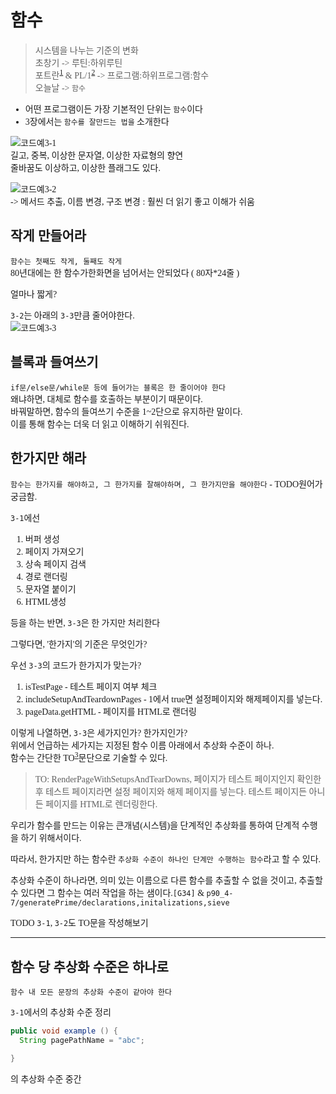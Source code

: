 <style>body {font-family: D2Coding;}</style>

# 함수

> 시스템을 나누는 기준의 변화  
> 초창기 -> 루틴:하위루틴  
> 포트란<sup>[1](#1)</sup> & PL/1<sup>[2](#2)</sup> -> 프로그램:하위프로그램:함수  
> 오늘날 -> `함수`

- 어떤 프로그램이든 가장 기본적인 단위는 `함수`이다  
- 3장에서는 `함수를 잘만드는 법을` 소개한다  

![코드예3-1]()  
길고, 중복, 이상한 문자열, 이상한 자료형의 향연  
줄바꿈도 이상하고, 이상한 플래그도 있다.

![코드예3-2]()  
-> 메서드 추출, 이름 변경, 구조 변경
: 훨씬 더 읽기 좋고 이해가 쉬움  

## 작게 만들어라

`함수는 첫째도 작게, 둘째도 작게`  
80년대에는 한 함수가한화면을 넘어서는 안되었다 ( 80자*24줄 )  

얼마나 짧게?  

`3-2`는 아래의 `3-3`만큼 줄어야한다.  
![코드예3-3]()  

## 블록과 들여쓰기

`if문/else문/while문 등에 들어가는 블록은 한 줄이어야 한다`  
왜냐하면, 대체로 함수를 호출하는 부분이기 때문이다.  
바꿔말하면, 함수의 들여쓰기 수준을 1~2단으로 유지하란 말이다.  
이를 통해 함수는 더욱 더 읽고 이해하기 쉬워진다.  

## 한가지만 해라

`함수는 한가지를 해야하고, 그 한가지를 잘해야하며, 그 한가지만을 해야한다` - TODO원어가 궁금함.

`3-1`에선

1. 버퍼 생성
2. 페이지 가져오기
3. 상속 페이지 검색
4. 경로 랜더링
5. 문자열 붙이기
6. HTML생성

등을 하는 반면, `3-3`은 한 가지만 처리한다  

그렇다면, '한가지'의 기준은 무엇인가?

우선 `3-3`의 코드가 한가지가 맞는가?  

1. isTestPage - 테스트 페이지 여부 체크
2. includeSetupAndTeardownPages - 1에서 true면 설정페이지와 해제페이지를 넣는다.
3. pageData.getHTML - 페이지를 HTML로 랜더링

이렇게 나열하면, `3-3`은 세가지인가? 한가지인가?  
위에서 언급하는 세가지는 지정된 함수 이름 아래에서 추상화 수준이 하나.  
함수는 간단한 TO<sup>[3](#3)</sup>문단으로 기술할 수 있다.

> TO: RenderPageWithSetupsAndTearDowns, 페이지가 테스트 페이지인지 확인한 후 테스트 페이지라면 설정 페이지와 해제 페이지를 넣는다. 테스트 페이지든 아니든 페이지를 HTML로 렌더링한다.

우리가 함수를 만드는 이유는 큰개념(시스템)을 단계적인 추상화를 통하여 단계적 수행을 하기 위해서이다.

따라서, 한가지만 하는 함수란 `추상화 수준이 하나인 단계만 수행하는 함수`라고 할 수 있다.

추상화 수준이 하나라면, 의미 있는 이름으로 다른 함수를 추출할 수 없을 것이고, 추출할 수 있다면 그 함수는 여러 작업을 하는 샘이다.`[G34]` & `p90_4-7/generatePrime/declarations,initalizations,sieve`

TODO `3-1`, `3-2`도 TO문을 작성해보기

---

## 함수 당 추상화 수준은 하나로

`함수 내 모든 문장의 추상화 수준이 같아야 한다`

`3-1`에서의 추상화 수준 정리

```java
public void example () {
  String pagePathName = "abc";

}
```

의 추상화 수준 중간

